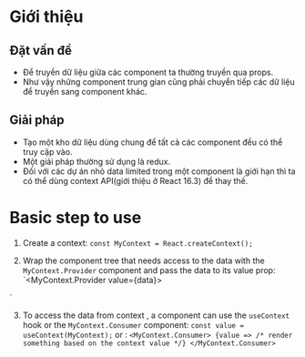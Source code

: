 # Giới thiệu
## Đặt vấn đề

-   Để truyền dữ liệu giữa các component ta thường truyền qua props.
-   Như vậy những component trung gian cũng phải chuyển tiếp các dữ liệu để truyền sang component khác.

## Giải pháp
+ Tạo một kho dữ liệu dùng chung để tất cả các component đều có thể truy cập vào.
+ Một giải pháp thường sử dụng là redux.
+ Đối với các dự án nhỏ data limited trong một component là giới hạn thì ta có thể dùng context API(giới thiệu ở React 16.3) để thay thế.

# Basic step to use
1. Create a context: `const MyContext = React.createContext();`

2. Wrap the component tree that needs access to the data with the `MyContext.Provider` component and pass the data to its value prop:
`<MyContext.Provider value={data}>
  <App />
</MyContext.Provider>`

3. To access the data from context , a component can use the `useContext` hook or the `MyContext.Consumer` component:
`const value = useContext(MyContext);`
or :
`<MyContext.Consumer>
  {value => /* render something based on the context value */}
</MyContext.Consumer>
`
